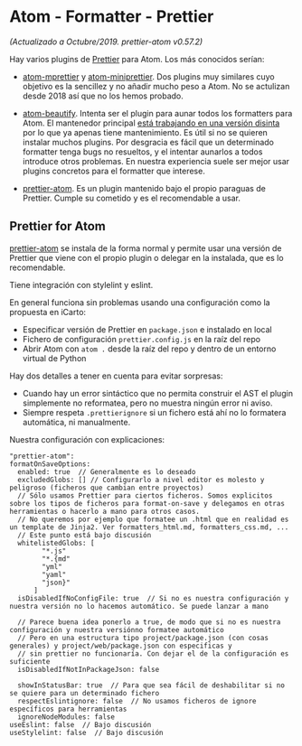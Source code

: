 # Atom - Formatter - Prettier

_(Actualizado a Octubre/2019. prettier-atom v0.57.2)_

Hay varios plugins de [Prettier](https://github.com/prettier/prettier) para Atom. Los más conocidos serían:

-   [atom-mprettier](https://github.com/t9md/atom-mprettier) y [atom-miniprettier](https://github.com/duailibe/atom-miniprettier). Dos plugins muy similares cuyo objetivo es la sencillez y no añadir mucho peso a Atom. No se actulizan desde 2018 así que no los hemos probado.

-   [atom-beautify](https://github.com/Glavin001/atom-beautify). Intenta ser el plugin para aunar todos los formatters para Atom. El mantenedor principal [está trabajando en una versión disinta](https://unibeautify.com/) por lo que ya apenas tiene mantenimiento. Es útil si no se quieren instalar muchos plugins. Por desgracia es fácil que un determinado formatter tenga bugs no resueltos, y el intentar aunarlos a todos introduce otros problemas. En nuestra experiencia suele ser mejor usar plugins concretos para el formatter que interese.

-   [prettier-atom](https://github.com/prettier/prettier-atom). Es un plugin mantenido bajo el propio paraguas de Prettier. Cumple su cometido y es el recomendable a usar.

## Prettier for Atom

[prettier-atom](https://atom.io/packages/prettier-atom) se instala de la forma normal y permite usar una versión de Prettier que viene con el propio plugin o delegar en la instalada, que es lo recomendable.

Tiene integración con stylelint y eslint.

En general funciona sin problemas usando una configuración como la propuesta en iCarto:

-   Especificar versión de Prettier en `package.json` e instalado en local
-   Fichero de configuración `prettier.config.js` en la raíz del repo
-   Abrir Atom con `atom .` desde la raíz del repo y dentro de un entorno virtual de Python

Hay dos detalles a tener en cuenta para evitar sorpresas:

-   Cuando hay un error sintáctico que no permita construir el AST el plugin simplemente no reformatea, pero no muestra ningún error ni aviso.
-   Siempre respeta `.prettierignore` si un fichero está ahí no lo formatera automática, ni manualmente.

Nuestra configuración con explicaciones:

```
"prettier-atom":
formatOnSaveOptions:
  enabled: true  // Generalmente es lo deseado
  excludedGlobs: [] // Configurarlo a nivel editor es molesto y peligroso (ficheros que cambian entre proyectos)
  // Sólo usamos Prettier para ciertos ficheros. Somos explicitos sobre los tipos de ficheros para format-on-save y delegamos en otras herramientas o hacerlo a mano para otros casos.
  // No queremos por ejemplo que formatee un .html que en realidad es un template de Jinja2. Ver formatters_html.md, formatters_css.md, ...
  // Este punto está bajo discusión
  whitelistedGlobs: [
        "*.js"
        "*.{md"
        "yml"
        "yaml"
        "json}"
      ]
  isDisabledIfNoConfigFile: true  // Si no es nuestra configuración y nuestra versión no lo hacemos automático. Se puede lanzar a mano

  // Parece buena idea ponerlo a true, de modo que si no es nuestra configuración y nuestra versiónno formatee automático
  // Pero en una estructura tipo project/package.json (con cosas generales) y project/web/package.json con especificas y
  // sin prettier no funcionaría. Con dejar el de la configuración es suficiente
  isDisabledIfNotInPackageJson: false

  showInStatusBar: true  // Para que sea fácil de deshabilitar si no se quiere para un determinado fichero
  respectEslintignore: false  // No usamos ficheros de ignore específicos para herramientas
  ignoreNodeModules: false
useEslint: false  // Bajo discusión
useStylelint: false  // Bajo discusión
```
